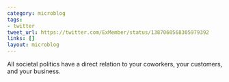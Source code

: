 ```yaml
---
category: microblog
tags:
- twitter
tweet_url: https://twitter.com/ExMember/status/1387060568305979392
links: []
layout: microblog
---
```

All societal politics have a direct relation to your coworkers, your customers, and your business.
